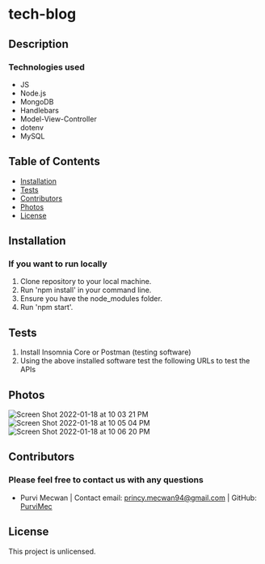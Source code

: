 # tech-blog

## Description

### Technologies used
* JS
* Node.js
* MongoDB
* Handlebars
* Model-View-Controller
* dotenv
* MySQL

## Table of Contents
* [Installation](#installation)
* [Tests](#tests)
* [Contributors](#contributors)
* [Photos](#photos)
* [License](#license)

## Installation
### If you want to run locally
1. Clone repository to your local machine.
2. Run 'npm install' in your command line.  
3. Ensure you have the node_modules folder.
4. Run 'npm start'.

## Tests
1. Install Insomnia Core or Postman (testing software)
2. Using the above installed software test the following URLs to test the APIs

## Photos
![Screen Shot 2022-01-18 at 10 03 21 PM](https://user-images.githubusercontent.com/86253830/150057243-10067570-ac7c-4677-baa5-1f1f3ec66402.png)
![Screen Shot 2022-01-18 at 10 05 04 PM](https://user-images.githubusercontent.com/86253830/150057250-11a55210-1443-41ef-90d4-0e126ea40e81.png)
![Screen Shot 2022-01-18 at 10 06 20 PM](https://user-images.githubusercontent.com/86253830/150057266-114a1850-2bca-48d4-a8af-9ce5e8100109.png)

## Contributors
### Please feel free to contact us with any questions
* Purvi Mecwan | 
  Contact email: princy.mecwan94@gmail.com |
  GitHub: [PurviMec](https://github.com/PurviMec)      

## License
This project is unlicensed.
